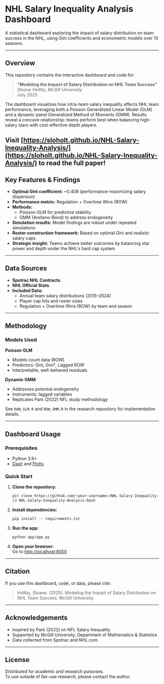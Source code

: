# NHL Salary Inequality Analysis Dashboard

A statistical dashboard exploring the impact of salary distribution on team success in the NHL, using Gini coefficients and econometric models over 10 seasons.

---

## Overview

This repository contains the interactive dashboard and code for:

> **"Modeling the Impact of Salary Distribution on NHL Team Success"**  
> *Sloane Holtby, McGill University*  
> July 2025

The dashboard visualizes how intra-team salary inequality affects NHL team performance, leveraging both a Poisson Generalized Linear Model (GLM) and a dynamic panel Generalized Method of Moments (GMM). Results reveal a concave relationship: teams perform best when balancing high-salary stars with cost-effective depth players.

Visit [https://sloholt.github.io/NHL-Salary-Inequality-Analysis/](https://sloholt.github.io/NHL-Salary-Inequality-Analysis/) to read the full paper!
---

## Key Features & Findings

- **Optimal Gini coefficient:** ~0.408 (performance-maximizing salary dispersion)
- **Performance metric:** Regulation + Overtime Wins (ROW)
- **Methods:**
  - Poisson GLM for predictive stability
  - GMM (Arellano-Bond) to address endogeneity
- **Simulation results:** Model findings are robust under repeated simulations
- **Roster construction framework:** Based on optimal Gini and realistic salary caps
- **Strategic insight:** Teams achieve better outcomes by balancing star power and depth under the NHL's hard cap system

---

## Data Sources

- **Spotrac NHL Contracts**
- **NHL Official Stats**
- **Included Data:**
  - Annual team salary distributions (2015–2024)
  - Player cap hits and roster sizes
  - Regulation + Overtime Wins (ROW) by team and season

---

## Methodology

### Models Used

**Poisson GLM**
- Models count data (ROW)
- Predictors: Gini, Gini², Lagged ROW
- Interpretable, well-behaved residuals

**Dynamic GMM**
- Addresses potential endogeneity
- Instruments: lagged variables
- Replicates Park (2022) NFL study methodology

See `ROW_GLM.R` and `ROW_GMM.R` in the research repository for implementation details.

---

## Dashboard Usage

### Prerequisites

- Python 3.8+
- [Dash](https://dash.plotly.com/) and [Plotly](https://plotly.com/python/)

### Quick Start

1. **Clone the repository:**
    ```sh
    git clone https://github.com/<your-username>/NHL-Salary-Inequality-Analysis-Dash.git
    cd NHL-Salary-Inequality-Analysis-Dash
    ```
2. **Install dependencies:**
    ```sh
    pip install -r requirements.txt
    ```
3. **Run the app:**
    ```sh
    python app/app.py
    ```
4. **Open your browser:**  
   Go to [http://localhost:8050](http://localhost:8050)

---

## Citation

If you use this dashboard, code, or data, please cite:

> Holtby, Sloane. (2025). Modeling the Impact of Salary Distribution on NHL Team Success. McGill University.

---

## Acknowledgements

- Inspired by Park (2022) on NFL Salary Inequality
- Supported by McGill University, Department of Mathematics & Statistics
- Data collected from Spotrac and NHL.com

---

## License

Distributed for academic and research purposes.  
To use outside of fair-use research, please contact the author.